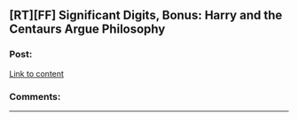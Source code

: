 ## [RT][FF] Significant Digits, Bonus: Harry and the Centaurs Argue Philosophy

### Post:

[Link to content](http://www.anarchyishyperbole.com/2015/10/significant-digits-bonus-harry-and.html)

### Comments:

---

